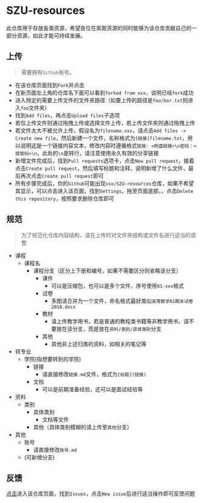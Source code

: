 # SZU-resources

此仓库用于存放各类资源，希望各位在索取资源的同时能够为该仓库贡献自己的一部分资源，如此才能可持续发展。

## 上传

> 需要拥有`Github`账号。

- 在该仓库页面找到`Fork`并点击
- 在新页面左上角的仓库名下面可以看到`forked from xxx`，说明已经`fork`成功
- 进入特定的需要上传文件的文件夹路径（如要上传的路径是`foo/bar.txt`则进入`foo`文件夹）
- 找到`Add files`，再点击`Upload files`子选项
- 若仅上传文件则通过拖拽上传或选择文件上传，若上传文件夹则通过拖拽上传
- 若文件太大不被允许上传，假设名为`filename.xxx`，请点击`Add files -> Create new file`，然后新建一个文件，名称格式为`[链接]filename.txt`，用以说明这是一个链接内容文本，修改内容时遵循格式`链接: <网盘链接>\n密码：<提取码>\n`，此处的`\n`是转行，请注意使用永久有效的分享链接
- 新增文件完成后，找到`Pull requests`选项卡，点击`New pull request`，接着点击`Create pull request`，然后填写标题和注释，说明新增了什么文件，最后再次点击`Create pull request`即可
- 所有步骤完成后，你的`Github`可能出现`xxx/SZU-resources`仓库，如果不希望其显示，可以点击进入该页面，找到`Settings`，拖至页面底部，，点击`Delete this repository`，按照要求删除仓库即可

## 规范

> 为了规范化仓库内容结构，请在上传时对文件夹结构或文件名进行适当的调整
- 课程
  - 课程名
    - 课程分支（区分上下册和编号，如果不需要区分则省略该分支）
      - 课件
        - 可以是压缩包，也可以是多个文件，序号使用`01-xxx`格式
      - 试卷
        - 多图请合并为一个文件，命名格式最好类似`高等数学A1期末试卷2018.docx`
      - 教材
        - 请上传教学用书，若是普通的教程类书籍等非教学用书，请不要放在该分支，而是放在`资料/类别/具体类别`分支
      - 其他
        - 其他非上述归类的资料，如相关的笔记等
- 转专业
  - 学院(指想要转到的学院)
    - 链接
      - 请直接修改`链接.md`文件，格式为`[标题](链接)`
    - 文档
      - 可以是前期准备经验，还可以是面试经验等
- 资料
  - 类别
    - 具体类别
      - 文档等文件
    - 其他（具体类别模糊的请上传至`其他`分支）
- 其他
  - 账号
    - 请直接修改`账号.md`
  - (可新增分支)

## 反馈

[点击](https://github.com/kalila-cc/SZU-resources)进入该仓库页面，找到`Issues`，点击`New issue`后进行适当操作即可反馈问题
